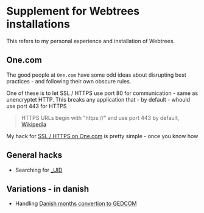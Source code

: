 # Supplement for Webtrees installations

This refers to my personal experience and installation of Webtrees.


## One.com

The good people at `One.com` have some odd ideas about disrupting best practices <!-- standards --> - and following their own obscure rules.

One of these is to let SSL / HTTPS use port 80 for communication - same as unencryptet HTTP. 
This breaks any application that - by default - whould use port 443 for HTTPS

> HTTPS URLs begin with "https://" and use port 443 by default,
<br>[Wikipedia](https://en.wikipedia.org/wiki/HTTPS)

My hack for [SSL / HTTPS on One.com](SSL-HTTPS-One-com.md) is pretty simple - once you know how 

## General hacks

- Searching for [_UID](UID.md)

## Variations - in danish

- Handling [Danish months convertion to GEDCOM](Danish-months-to-GEDCOM.md)

